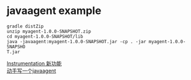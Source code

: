 # javaagent example

```shell
gradle distZip
unzip myagent-1.0.0-SNAPSHOT.zip
cd myagent-1.0.0-SNAPSHOT/lib
java -javaagent:myagent-1.0.0-SNAPSHOT.jar -cp . -jar myagent-1.0.0-SNAPSHO
T.jar
```

[Instrumentation 新功能](https://www.ibm.com/developerworks/cn/java/j-lo-jse61/index.html)
<br/>
[动手写一个javaagent](https://www.jianshu.com/p/1ca23d884e7f)
